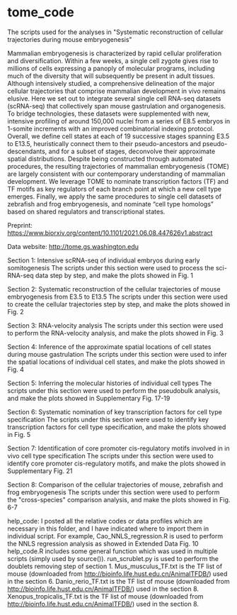 # tome_code
The scripts used for the analyses in "Systematic reconstruction of cellular trajectories during mouse embryogenesis"

Mammalian embryogenesis is characterized by rapid cellular proliferation and diversification. Within a few weeks, a single cell zygote gives rise to millions of cells expressing a panoply of molecular programs, including much of the diversity that will subsequently be present in adult tissues. Although intensively studied, a comprehensive delineation of the major cellular trajectories that comprise mammalian development in vivo remains elusive. Here we set out to integrate several single cell RNA-seq datasets (scRNA-seq) that collectively span mouse gastrulation and organogenesis. To bridge technologies, these datasets were supplemented with new, intensive profiling of around 150,000 nuclei from  a series of E8.5 embryos in 1-somite increments with an improved combinatorial indexing protocol. Overall, we define cell states at each of 19 successive stages spanning E3.5 to E13.5, heuristically connect them to their pseudo-ancestors and pseudo-descendants, and for a subset of stages, deconvolve their approximate spatial distributions. Despite being constructed through automated procedures, the resulting trajectories of mammalian embryogenesis (TOME) are largely consistent with our contemporary understanding of mammalian development. We leverage TOME to nominate transcription factors (TF) and TF motifs as key regulators of each branch point at which a new cell type emerges. Finally, we apply the same procedures to single cell datasets of zebrafish and frog embryogenesis, and nominate “cell type homologs” based on shared regulators and transcriptional states.

Preprint: https://www.biorxiv.org/content/10.1101/2021.06.08.447626v1.abstract

Data website: http://tome.gs.washington.edu

Section 1: Intensive scRNA-seq of individual embryos during early somitogenesis
The scripts under this section were used to process the sci-RNA-seq data step by step, and make the plots showed in Fig. 1

Section 2: Systematic reconstruction of the cellular trajectories of mouse embryogenesis from E3.5 to E13.5
The scripts under this section were used to create the cellular trajectories step by step, and make the plots showed in Fig. 2

Section 3: RNA-velocity analysis
The scripts under this section were used to perform the RNA-velocity analysis, and make the plots showed in Fig. 3

Section 4: Inference of the approximate spatial locations of cell states during mouse gastrulation
The scripts under this section were used to infer the spatial locations of individual cell states, and make the plots showed in Fig. 4

Section 5: Inferring the molecular histories of individual cell types
The scripts under this section were used to perform the pseudobulk analysis, and make the plots showed in Supplementary Fig. 17-19

Section 6: Systematic nomination of key transcription factors for cell type specification
The scripts under this section were used to identify key transcription factors for cell type specification, and make the plots showed in Fig. 5

Section 7: Identification of core promoter cis-regulatory motifs involved in in vivo cell type specification
The scripts under this section were used to identify core promoter cis-regulatory motifs, and make the plots showed in Supplementary Fig. 21

Section 8: Comparison of the cellular trajectories of mouse, zebrafish and frog embryogenesis
The scripts under this section were used to perform the "cross-species" comparison analysis, and make the plots showed in Fig. 6-7

help_code: I posted all the relative codes or data profiles which are necessary in this folder, and I have indicated where to import them in individual script. For example, 
Cao_NNLS_regression.R is used to perform the NNLS regression analysis as showed in Extended Data Fig. 10
help_code.R includes some general function which was used in multiple scripts (simply used by source()).
run_scrublet.py is used to perform the doublets removing step of section 1.
Mus_musculus_TF.txt is the TF list of mouse (downloaded from http://bioinfo.life.hust.edu.cn/AnimalTFDB/) used in the section 6.
Danio_rerio_TF.txt is the TF list of mouse (downloaded from http://bioinfo.life.hust.edu.cn/AnimalTFDB/) used in the section 8.
Xenopus_tropicalis_TF.txt is the TF list of mouse (downloaded from http://bioinfo.life.hust.edu.cn/AnimalTFDB/) used in the section 8.
